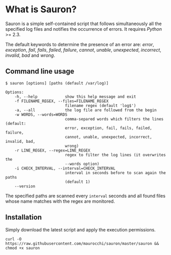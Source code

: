 # What is Sauron?

Sauron is a simple self-contained script that follows simultaneously all the specified log files
and notifies the occurrence of errors. It requires *Python* >= 2.3.

The default keywords to determine the presence of an error are: *error*, *exception*, *fail*,
*fails*, *failed*, *failure*, *cannot*, *unable*, *unexpected*, *incorrect*, *invalid*, 
*bad* and *wrong*.

## Command line usage

    $ sauron [options] [paths (default /var/log)]

    Options:
        -h, --help            show this help message and exit
        -f FILENAME_REGEX, --files=FILENAME_REGEX
                              filename regex (default 'log$')
        -a, --all             the log file are followed from the begin
        -w WORDS, --words=WORDS
                              comma-separed words which filters the lines (default:
                              error, exception, fail, fails, failed, failure,
                              cannot, unable, unexpected, incorrect, invalid, bad,
                              wrong)
        -r LINE_REGEX, --regex=LINE_REGEX
                              regex to filter the log lines (it overwrites the
                              --words option)
        -i CHECK_INTERVAL, --interval=CHECK_INTERVAL
                              interval in seconds before to scan again the paths
                              (default 1)
        --version

The specified paths are scanned every `interval` seconds and all found files whose name matches with the regex are monitored.

## Installation

Simply download the latest script and apply the execution permissions.

    curl -O https://raw.githubusercontent.com/maurocchi/sauron/master/sauron && chmod +x sauron